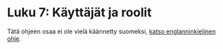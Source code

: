 # Luku 7: Käyttäjät ja roolit

Tätä ohjeen osaa ei ole vielä käännetty suomeksi, [katso englanninkielinen ohje](../en/users-and-roles.md).
